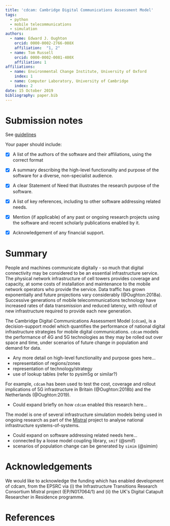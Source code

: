 ```yaml
---
title: 'cdcam: Cambridge Digital Communications Assessment Model'
tags:
  - python
  - mobile telecommunications
  - simulation
authors:
  - name: Edward J. Oughton
    orcid: 0000-0002-2766-008X
    affiliation:  "1, 2"
  - name: Tom Russell
    orcid: 0000-0002-0081-400X
    affiliation: 1
affiliations:
  - name: Environmental Change Institute, University of Oxford
    index: 1
  - name: Computer Laboratory, University of Cambridge
    index: 2
date: 15 October 2019
bibliography: paper.bib
---
```



# Submission notes

See [guidelines](https://joss.readthedocs.io/en/latest/submitting.html)

Your paper should include:
- [x] A list of the authors of the software and their affiliations, using the correct format
- [x] A summary describing the high-level functionality and purpose of the software for a
  diverse, non-specialist audience.
- [x] A clear Statement of Need that illustrates the research purpose of the software.
- [x] A list of key references, including to other software addressing related needs.
- [x] Mention (if applicable) of any past or ongoing research projects using the software and
  recent scholarly publications enabled by it.
- [x] Acknowledgement of any financial support.


# Summary

People and machines communicate digitally - so much that digital connectivity may be
considered to be an essential infrastructure service. The physical network infrastructure of
cell towers provides coverage and capacity, at some costs of installation and maintenance to
the mobile network operators who provide the service. Data traffic has grown exponentially and
future projections vary considerably (@Oughton:2018a). Successive generations of mobile
telecommunications technology have increased rates of data transmission and reduced latency,
with rollout of new infrastructure required to provide each new generation.

The Cambridge Digital Communications Assessment Model (`cdcam`), is a decision-support model
which quantifies the performance of national digital infrastructure strategies for mobile
digital communications. `cdcam` models the performance of 4G and 5G technologies as they may be
rolled out over space and time, under scenarios of future change in population and demand for
data.

- Any more detail on high-level functionality and purpose goes here...
- representation of regions/zones
- representation of technology/strategy
- use of lookup tables (refer to pysim5g or similar?)

For example, `cdcam` has been used to test the cost, coverage and rollout implications of 5G
infrastructure in Britain (@Oughton:2018b) and the Netherlands (@Oughton:2019).

- Could expand briefly on how `cdcam` enabled this research here...

The model is one of several infrastructure simulation models being used in ongoing research as
part of the [Mistral](https://www.itrc.org.uk/) project to analyse national infrastructure
systems-of-systems.

- Could expand on software addressing related needs here...
- connected by a loose model coupling library, `smif` (@smif)
- scenarios of population change can be generated by `simim` (@simim)


# Acknowledgements

We would like to acknowledge the funding which has enabled development of cdcam, from the EPSRC
via (i) the Infrastructure Transitions Research Consortium Mistral project (EP/N017064/1) and
(ii) the UK's Digital Catapult Researcher in Residence programme.


# References

